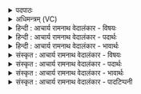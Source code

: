 <details><summary>पदपाठः</summary>

क꣡ण्वे꣢꣯भिः। धृ꣣ष्णो। आ꣢। धृ꣣ष꣢त्। वा꣡ज꣢꣯म्। द꣣र्षि। सहस्रि꣡ण꣢म्। पि꣣श꣡ङ्ग꣢रूपम्। पि꣣श꣡ङ्ग꣢। रू꣣पम्। मघवन्। विचर्षणे। वि। चर्षणे। मक्षू। गो꣡म꣢꣯न्तम्। ई꣣महे। ८६६।
</details>

<details><summary>अधिमन्त्रम् (VC)</summary>

- इन्द्रः
- मेध्यातिथिः काण्वः
- बृहती
- मध्यमः
</details>

<details><summary>हिन्दी : आचार्य रामनाथ वेदालंकार - विषयः</summary>

अगले मन्त्र में परमात्मा और आचार्य से प्रार्थना की गयी है।
</details>

<details><summary>हिन्दी : आचार्य रामनाथ वेदालंकार - पदार्थः</summary>

पदार्थान्वयभाषाः -  हे (धृष्णो) अविद्या,दोष आदि को दूर करने के स्वभाववाले परमात्मन् वा आचार्य ! (कण्वेभिः) मेधावी विद्वानों के द्वारा (धृषन्) अविद्या,दीनता आदि को दूर करते हुए आप (सहस्रिणम्) संख्या में हजार (वाजम्) विद्या आदि धन को (आ दर्षि) प्रदान करते हो। हे (मघवन्) ऐश्वर्यशालिन्, (विचर्षणे) सर्वद्रष्टा परमात्मन् वा शास्त्रद्रष्टा आचार्य ! (पिशङ्गरूपम्) पीले रंगवाले वा तेजस्वी रूपवाले, (गोमन्तम) उत्तम वाणी,गाय,भूमि आदि से युक्त (वाजम्) सुवर्णरूप वा ब्रह्मचर्यरूप धन को,हम (मक्षु) शीघ्र ही (ईमहे) आपसे चाहते हैं ॥३॥
</details>

<details><summary>हिन्दी : आचार्य रामनाथ वेदालंकार - भावार्थः</summary>

भावार्थभाषाः -  परमात्मा और गुरु सुयोग्य उपासकों और शिष्यों को सब सोना,मणि,मोती,गाय आदि तथा विद्या,ब्रह्मचर्य,सदाचार आदि विशाल ऐश्वर्य प्राप्त कराते हैं ॥३॥
</details>

<details><summary>संस्कृत : आचार्य रामनाथ वेदालंकार - विषयः</summary>

अथ परमात्मानमाचार्यं च प्रार्थयते।
</details>

<details><summary>संस्कृत : आचार्य रामनाथ वेदालंकार - पदार्थः</summary>

पदार्थान्वयभाषाः -  हे (धृष्णो) अविद्यादोषादिधर्षणशील परमात्मन् आचार्य वा ! (कण्वेभिः) मेधाविभिर्विद्वद्भिः (धृषन्) अविद्यादैन्यादिकं धर्षयन् त्वम् (सहस्रिणम्) सहस्रसंख्याकम् (वाजम्) विद्यादिधनम् (आ दर्षि) प्रयच्छ।[आङ्पूर्वाद  विदारणे क्र्यादिः। ततो लोटि सिपि ‘बहुलं छन्दसि’ अ० २।४।७३ इति विकरणस्य लुक्।]हे (मघवन्) ऐश्वर्यशालिन् (विचर्षणे२) सर्वद्रष्टः परमात्मन् शास्त्रद्रष्टः आचार्य वा ! (पिशङ्गरूपम्) पिङ्गलवर्णं तेजोमयं वा, (गोमन्तम्) उत्तमवाग्धेनुपृथिव्यादियुक्तं च (वाजम्) सुवर्णाख्यं ब्रह्मचर्याख्यं वा धनम्,वयम् (मक्षु) सद्य एव (ईमहे) याचामहे।[ईमहे इति याच्ञाकर्मसु पठितम्। निघं० ३।१९]॥३॥
</details>

<details><summary>संस्कृत : आचार्य रामनाथ वेदालंकार - भावार्थः</summary>

भावार्थभाषाः -  परमात्मा गुरुश्च सुयोग्यानुपासकान् शिष्यांश्च प्रति सर्वं सुवर्णमणिमुक्ताधेन्वादिकं विद्याब्रह्मचर्यसद्वृत्तादिकं च विपुलमैश्वर्यं प्रापयतः ॥३॥
</details>

<details><summary>संस्कृत : आचार्य रामनाथ वेदालंकार - पादटिप्पनी</summary>

टिप्पणी:   १. ऋ० ८।३३।३, अथ० २०।५२।३, ५७।१६। २. विचर्षणे विविधाश्चर्षणयः पुरुषा यस्य स विचर्षणिः अथवा विश्वस्य द्रष्टा—इति वि०।
</details>